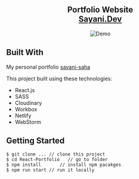 <h2 align="center">
  Portfolio Website<br/>
  <a href="https://sayani-saha.netlify.app/" target="_blank">Sayani.Dev</a>
</h2>

<div align="center">
<!--   <a href="https://app.fossa.com/projects/git%2Bgithub.com%2FVolodumurSN%2FReact-Portfolio?ref=badge_shield" target="\_parent">
    <img src="https://app.fossa.com/api/projects/git%2Bgithub.com%2FVolodumurSN%2FReact-Portfolio.svg?type=shield" />
  </a>  -->
  
  <img alt="Demo" src="https://res.cloudinary.com/dgzxq5u3q/image/upload/v1680626907/my%20doc/ooo_swzaie.png" />
</div>

## Built With

My personal portfolio <a href="https://sayani-saha.netlify.app/" target="_blank">sayani-saha</a> <br/>

This project built using these technologies:
- React.js
- SASS
- Cloudinary
- Workbox
- Netlify
- WebStorm

## Getting Started

```terminal
$ git clone ... // clone this project
$ cd React-Portfolio   // go to folder
$ npm install       // install npm pacakges
$ npm run start // run it locally
```

